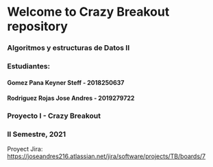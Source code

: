# Welcome to Crazy Breakout repository
### Algoritmos y estructuras de Datos II
### Estudiantes:
#### Gomez Pana Keyner Steff - 2018250637
#### Rodriguez Rojas Jose Andres - 2019279722
### Proyecto I - Crazy Breakout
### II Semestre, 2021

Proyect Jira: https://joseandres216.atlassian.net/jira/software/projects/TB/boards/7

